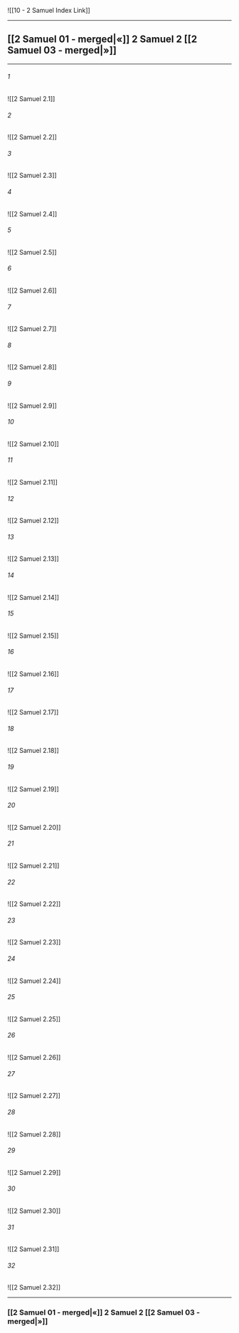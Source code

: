 ![[10 - 2 Samuel Index Link]]

---
##  [[2 Samuel 01 - merged|«]] 2 Samuel 2 [[2 Samuel 03 - merged|»]]

---

###### 1
![[2 Samuel 2.1]] 

###### 2
![[2 Samuel 2.2]] 

###### 3
![[2 Samuel 2.3]] 

###### 4
![[2 Samuel 2.4]]

###### 5 
![[2 Samuel 2.5]] 

###### 6
![[2 Samuel 2.6]] 

###### 7
![[2 Samuel 2.7]] 

###### 8
![[2 Samuel 2.8]] 

###### 9
![[2 Samuel 2.9]] 

###### 10
![[2 Samuel 2.10]] 

###### 11
![[2 Samuel 2.11]] 

###### 12
![[2 Samuel 2.12]]

###### 13
![[2 Samuel 2.13]] 

###### 14
![[2 Samuel 2.14]] 

###### 15
![[2 Samuel 2.15]]

###### 16
![[2 Samuel 2.16]] 

###### 17
![[2 Samuel 2.17]]

###### 18
![[2 Samuel 2.18]] 

###### 19
![[2 Samuel 2.19]] 

###### 20
![[2 Samuel 2.20]]

###### 21
![[2 Samuel 2.21]] 

###### 22
![[2 Samuel 2.22]] 

###### 23
![[2 Samuel 2.23]]

###### 24
![[2 Samuel 2.24]] 

###### 25
![[2 Samuel 2.25]]

###### 26
![[2 Samuel 2.26]] 

###### 27
![[2 Samuel 2.27]] 

###### 28
![[2 Samuel 2.28]]

###### 29
![[2 Samuel 2.29]] 

###### 30
![[2 Samuel 2.30]] 

###### 31
![[2 Samuel 2.31]] 

###### 32
![[2 Samuel 2.32]] 


---
###  [[2 Samuel 01 - merged|«]] 2 Samuel 2 [[2 Samuel 03 - merged|»]]
